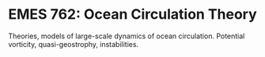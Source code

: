# EMES 762: Ocean Circulation Theory

Theories, models of large-scale dynamics of ocean circulation. Potential vorticity, quasi-geostrophy, instabilities.